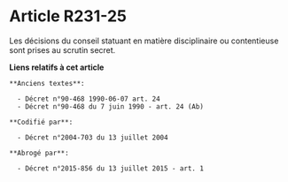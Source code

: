 # Article R231-25

Les décisions du conseil statuant en matière disciplinaire ou contentieuse sont prises au scrutin secret.

**Liens relatifs à cet article**

	**Anciens textes**:

	  - Décret n°90-468 1990-06-07 art. 24
	  - Décret n°90-468 du 7 juin 1990 - art. 24 (Ab)

	**Codifié par**:

	  - Décret n°2004-703 du 13 juillet 2004

	**Abrogé par**:

	  - Décret n°2015-856 du 13 juillet 2015 - art. 1
